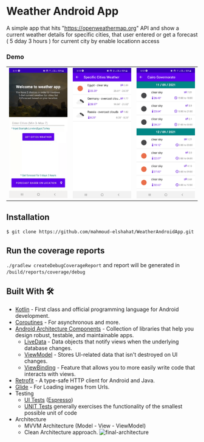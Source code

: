 # Weather Android App 
A simple app that hits "https://openweathermap.org" API and show a current weather details for specific cities,
that user entered or get a forecast ( 5 dday 3 hours ) for current city by enable locationn access

### Demo
<table>
  <tr>
   <td> <img src="demo.gif"  width="220"></td>
   <td> <img src="screenshot-weather.jpg" alt="cities" width="220"></td>
   <td> <img src="screenshot-forecast.jpg" alt="splash" width="220"></td>
</tr> 
</table>

## Installation
    $ git clone https://github.com/mahmoud-elshahat/WeatherAndroidApp.git

## Run the coverage reports
`./gradlew createDebugCoverageReport` and report will be generated in `/build/reports/coverage/debug`




## Built With 🛠
- [Kotlin](https://kotlinlang.org/) - First class and official programming language for Android development.
- [Coroutines](https://kotlinlang.org/docs/reference/coroutines-overview.html) - For asynchronous and more.
- [Android Architecture Components](https://developer.android.com/topic/libraries/architecture) - Collection of libraries that help you design robust, testable, and maintainable apps.
  - [LiveData](https://developer.android.com/topic/libraries/architecture/livedata) - Data objects that notify views when the underlying database changes.
  - [ViewModel](https://developer.android.com/topic/libraries/architecture/viewmodel) - Stores UI-related data that isn't destroyed on UI changes.
  - [ViewBinding](https://developer.android.com/topic/libraries/view-binding) - Feature that allows you to more easily write code that interacts with views.
- [Retrofit](https://square.github.io/retrofit/) - A type-safe HTTP client for Android and Java.
- [Glide](https://github.com/bumptech/glide) - For Loading images from Urls.
- Testing
  - [UI Tests](https://en.wikipedia.org/wiki/Graphical_user_interface_testing) ([Espresso](https://developer.android.com/training/testing/espresso))
  - [UNIT Tests](https://developer.android.com/training/testing/unit-testing)  generally exercises the functionality of the smallest possible unit of code
- Architecture
  - MVVM Architecture (Model - View - ViewModel)
  - Clean Architecture approach.
![final-architecture](https://user-images.githubusercontent.com/7644709/94259993-b2691b80-ff2f-11ea-8bff-cc4ed3c8b6d9.png)
